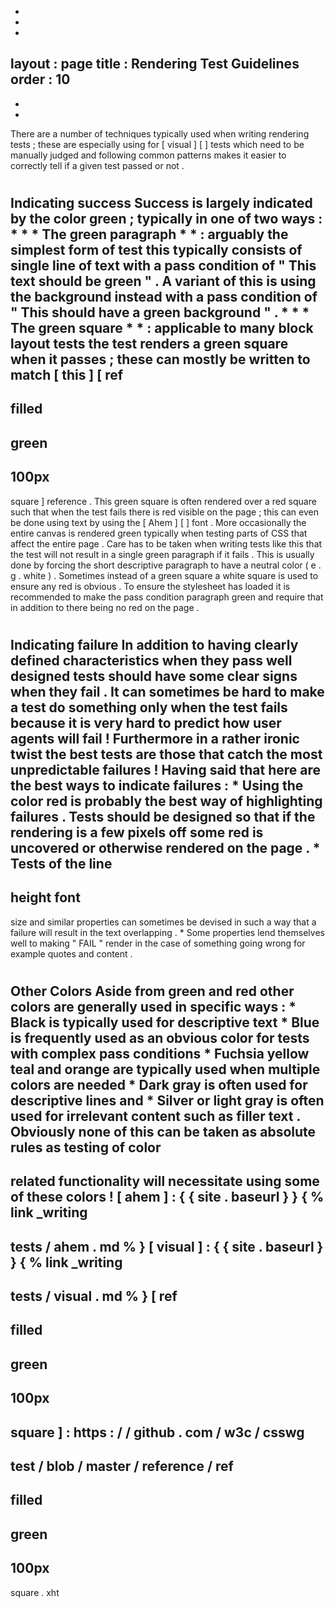 -
-
-
layout
:
page
title
:
Rendering
Test
Guidelines
order
:
10
-
-
-
There
are
a
number
of
techniques
typically
used
when
writing
rendering
tests
;
these
are
especially
using
for
[
visual
]
[
]
tests
which
need
to
be
manually
judged
and
following
common
patterns
makes
it
easier
to
correctly
tell
if
a
given
test
passed
or
not
.
#
#
Indicating
success
Success
is
largely
indicated
by
the
color
green
;
typically
in
one
of
two
ways
:
*
*
*
The
green
paragraph
*
*
:
arguably
the
simplest
form
of
test
this
typically
consists
of
single
line
of
text
with
a
pass
condition
of
"
This
text
should
be
green
"
.
A
variant
of
this
is
using
the
background
instead
with
a
pass
condition
of
"
This
should
have
a
green
background
"
.
*
*
*
The
green
square
*
*
:
applicable
to
many
block
layout
tests
the
test
renders
a
green
square
when
it
passes
;
these
can
mostly
be
written
to
match
[
this
]
[
ref
-
filled
-
green
-
100px
-
square
]
reference
.
This
green
square
is
often
rendered
over
a
red
square
such
that
when
the
test
fails
there
is
red
visible
on
the
page
;
this
can
even
be
done
using
text
by
using
the
[
Ahem
]
[
]
font
.
More
occasionally
the
entire
canvas
is
rendered
green
typically
when
testing
parts
of
CSS
that
affect
the
entire
page
.
Care
has
to
be
taken
when
writing
tests
like
this
that
the
test
will
not
result
in
a
single
green
paragraph
if
it
fails
.
This
is
usually
done
by
forcing
the
short
descriptive
paragraph
to
have
a
neutral
color
(
e
.
g
.
white
)
.
Sometimes
instead
of
a
green
square
a
white
square
is
used
to
ensure
any
red
is
obvious
.
To
ensure
the
stylesheet
has
loaded
it
is
recommended
to
make
the
pass
condition
paragraph
green
and
require
that
in
addition
to
there
being
no
red
on
the
page
.
#
#
Indicating
failure
In
addition
to
having
clearly
defined
characteristics
when
they
pass
well
designed
tests
should
have
some
clear
signs
when
they
fail
.
It
can
sometimes
be
hard
to
make
a
test
do
something
only
when
the
test
fails
because
it
is
very
hard
to
predict
how
user
agents
will
fail
!
Furthermore
in
a
rather
ironic
twist
the
best
tests
are
those
that
catch
the
most
unpredictable
failures
!
Having
said
that
here
are
the
best
ways
to
indicate
failures
:
*
Using
the
color
red
is
probably
the
best
way
of
highlighting
failures
.
Tests
should
be
designed
so
that
if
the
rendering
is
a
few
pixels
off
some
red
is
uncovered
or
otherwise
rendered
on
the
page
.
*
Tests
of
the
line
-
height
font
-
size
and
similar
properties
can
sometimes
be
devised
in
such
a
way
that
a
failure
will
result
in
the
text
overlapping
.
*
Some
properties
lend
themselves
well
to
making
"
FAIL
"
render
in
the
case
of
something
going
wrong
for
example
quotes
and
content
.
#
#
Other
Colors
Aside
from
green
and
red
other
colors
are
generally
used
in
specific
ways
:
*
Black
is
typically
used
for
descriptive
text
*
Blue
is
frequently
used
as
an
obvious
color
for
tests
with
complex
pass
conditions
*
Fuchsia
yellow
teal
and
orange
are
typically
used
when
multiple
colors
are
needed
*
Dark
gray
is
often
used
for
descriptive
lines
and
*
Silver
or
light
gray
is
often
used
for
irrelevant
content
such
as
filler
text
.
Obviously
none
of
this
can
be
taken
as
absolute
rules
as
testing
of
color
-
related
functionality
will
necessitate
using
some
of
these
colors
!
[
ahem
]
:
{
{
site
.
baseurl
}
}
{
%
link
_writing
-
tests
/
ahem
.
md
%
}
[
visual
]
:
{
{
site
.
baseurl
}
}
{
%
link
_writing
-
tests
/
visual
.
md
%
}
[
ref
-
filled
-
green
-
100px
-
square
]
:
https
:
/
/
github
.
com
/
w3c
/
csswg
-
test
/
blob
/
master
/
reference
/
ref
-
filled
-
green
-
100px
-
square
.
xht
